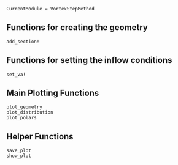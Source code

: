```@meta
CurrentModule = VortexStepMethod
```
## Functions for creating the geometry
```@docs
add_section!
```

## Functions for setting the inflow conditions
```@docs
set_va!
```

## Main Plotting Functions
```@docs
plot_geometry
plot_distribution
plot_polars
```

## Helper Functions
```@docs
save_plot
show_plot
```
